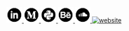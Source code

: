 <a href="https://www.linkedin.com/in/fernando-celmer/" target="_blank">
	<img src="https://github.com/FernandoCelmer/FernandoCelmer/blob/master/img/icons/icon-linkedin.png" 
	alt="linkedin" class="w3-hover-opacity" width="35" height="35" title="Linkedin">
</a>

<a href="https://medium.com/@fernandocelmer" target="_blank">
	<img src="https://github.com/FernandoCelmer/FernandoCelmer/blob/master/img/icons/icon-medium.png" 
	alt="medium" class="w3-hover-opacity" width="35" height="35" title="Medium">
</a>

<a href="https://pypi.org/user/fernandocelmer/" target="_blank">
	<img src="https://github.com/FernandoCelmer/FernandoCelmer/blob/master/img/icons/icon-pypi.png"
	alt="website" class="w3-hover-opacity" width="35" height="35" 
	title="Pypi Python">
</a>

<a href="https://www.behance.net/fernandocelmer" target="_blank">
	<img src="https://github.com/FernandoCelmer/FernandoCelmer/blob/master/img/icons/icon-behance.png" 
	alt="behance" class="w3-hover-opacity" width="35" height="35" title="Behance">
</a>

<a href="https://soundcloud.com/fernandocelmer/tracks" target="_blank">
	<img src="https://github.com/FernandoCelmer/FernandoCelmer/blob/master/img/icons/icon-soundcloud.png" 
	alt="soundcloud" class="w3-hover-opacity" width="35" height="35" title="Soundcloud">
</a>
	
<a href="https://www.amazon.com.br/hz/wishlist/ls/3CELRK9GZN2Q2" target="_blank">
	<img src="https://fernandocelmer.com/assets/img/icons/icon-amazon.png" alt="website" class="w3-hover-opacity" width="35" height="35" 
	title="Give me a book">
</a>
